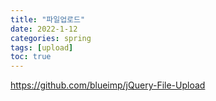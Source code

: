 ```yaml
---
title: "파일업로드"
date: 2022-1-12
categories: spring  
tags: [upload]
toc: true
---
```

https://github.com/blueimp/jQuery-File-Upload